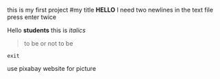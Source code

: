 this is my first project
#my title
**HELLO**
I need two newlines in the text file
press enter twice

Hello **students** this is *italics*
> to be or not to be 


```
exit
```
use pixabay website for picture
